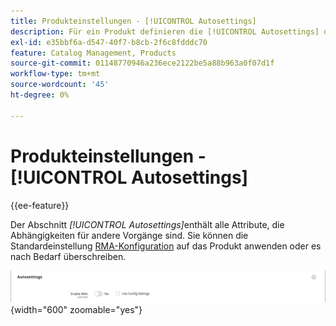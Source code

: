 ```yaml
---
title: Produkteinstellungen - [!UICONTROL Autosettings]
description: Für ein Produkt definieren die [!UICONTROL Autosettings] die Attribute, die Abhängigkeiten für andere Vorgänge sind.
exl-id: e35bbf6a-d547-40f7-b8cb-2f6c8fdddc70
feature: Catalog Management, Products
source-git-commit: 01148770946a236ece2122be5a88b963a0f07d1f
workflow-type: tm+mt
source-wordcount: '45'
ht-degree: 0%

---
```


# Produkteinstellungen - [!UICONTROL Autosettings]

{{ee-feature}}

Der Abschnitt _[!UICONTROL Autosettings]_&#x200B;enthält alle Attribute, die Abhängigkeiten für andere Vorgänge sind. Sie können die Standardeinstellung [RMA-Konfiguration](../stores-purchase/rma-configure.md) auf das Produkt anwenden oder es nach Bedarf überschreiben.

![AutoSettings](./assets/product-autosettings.png){width="600" zoomable="yes"}
